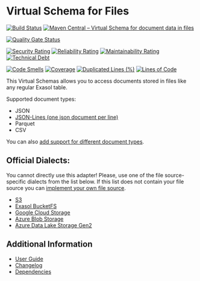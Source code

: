 # Virtual Schema for Files

[![Build Status](https://github.com/exasol/virtual-schema-common-document-files/actions/workflows/ci-build.yml/badge.svg)](https://github.com/exasol/virtual-schema-common-document-files/actions/workflows/ci-build.yml)
[![Maven Central – Virtual Schema for document data in files](https://img.shields.io/maven-central/v/com.exasol/virtual-schema-common-document-files)](https://search.maven.org/artifact/com.exasol/virtual-schema-common-document-files)

[![Quality Gate Status](https://sonarcloud.io/api/project_badges/measure?project=com.exasol%3Avirtual-schema-common-document-files&metric=alert_status)](https://sonarcloud.io/dashboard?id=com.exasol%3Avirtual-schema-common-document-files)

[![Security Rating](https://sonarcloud.io/api/project_badges/measure?project=com.exasol%3Avirtual-schema-common-document-files&metric=security_rating)](https://sonarcloud.io/dashboard?id=com.exasol%3Avirtual-schema-common-document-files)
[![Reliability Rating](https://sonarcloud.io/api/project_badges/measure?project=com.exasol%3Avirtual-schema-common-document-files&metric=reliability_rating)](https://sonarcloud.io/dashboard?id=com.exasol%3Avirtual-schema-common-document-files)
[![Maintainability Rating](https://sonarcloud.io/api/project_badges/measure?project=com.exasol%3Avirtual-schema-common-document-files&metric=sqale_rating)](https://sonarcloud.io/dashboard?id=com.exasol%3Avirtual-schema-common-document-files)
[![Technical Debt](https://sonarcloud.io/api/project_badges/measure?project=com.exasol%3Avirtual-schema-common-document-files&metric=sqale_index)](https://sonarcloud.io/dashboard?id=com.exasol%3Avirtual-schema-common-document-files)

[![Code Smells](https://sonarcloud.io/api/project_badges/measure?project=com.exasol%3Avirtual-schema-common-document-files&metric=code_smells)](https://sonarcloud.io/dashboard?id=com.exasol%3Avirtual-schema-common-document-files)
[![Coverage](https://sonarcloud.io/api/project_badges/measure?project=com.exasol%3Avirtual-schema-common-document-files&metric=coverage)](https://sonarcloud.io/dashboard?id=com.exasol%3Avirtual-schema-common-document-files)
[![Duplicated Lines (%)](https://sonarcloud.io/api/project_badges/measure?project=com.exasol%3Avirtual-schema-common-document-files&metric=duplicated_lines_density)](https://sonarcloud.io/dashboard?id=com.exasol%3Avirtual-schema-common-document-files)
[![Lines of Code](https://sonarcloud.io/api/project_badges/measure?project=com.exasol%3Avirtual-schema-common-document-files&metric=ncloc)](https://sonarcloud.io/dashboard?id=com.exasol%3Avirtual-schema-common-document-files)

This Virtual Schemas allows you to access documents stored in files like any regular Exasol table.

Supported document types:

* JSON
* [JSON-Lines (one json document per line)](https://jsonlines.org/)
* Parquet
* CSV

You can also [add support for different document types](doc/user_guide/document_type_plugin_development_guide.md).

## Official Dialects:

You cannot directly use this adapter!
Please, use one of the file source-specific dialects from the list below. If this list does not contain your file source you can [implement your own file source](doc/user_guide/dialect_development_guide.md).

* [S3](https://github.com/exasol/s3-document-files-virtual-schema/)
* [Exasol BucketFS](https://github.com/exasol/bucketfs-document-files-virtual-schema/)
* [Google Cloud Storage](https://github.com/exasol/google-cloud-storage-document-files-virtual-schema)
* [Azure Blob Storage](https://github.com/exasol/azure-blob-storage-document-files-virtual-schema)
* [Azure Data Lake Storage Gen2](https://github.com/exasol/azure-data-lake-storage-gen2-document-files-virtual-schema)

## Additional Information

* [User Guide](doc/user_guide/user_guide.md)
* [Changelog](doc/changes/changelog.md)
* [Dependencies](dependencies.md)
